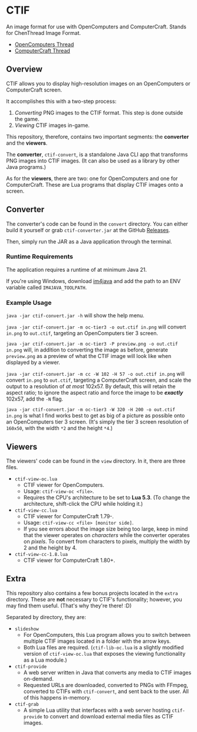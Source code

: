 # CTIF

An image format for use with OpenComputers and ComputerCraft. Stands for ChenThread Image Format.

* [OpenComputers Thread](https://oc.cil.li/topic/864-chenthread-image-format-high-quality-images-on-opencomputers/)
* [ComputerCraft Thread](http://www.computercraft.info/forums2/index.php?/topic/26186-chenthread-image-format-quality-images-on-18-computercraft)

## Overview

CTIF allows you to display high-resolution images on an OpenComputers or ComputerCraft screen.

It accomplishes this with a two-step process:

1. *Converting* PNG images to the CTIF format. This step is done outside the game.
2. *Viewing* CTIF images in-game.

This repository, therefore, contains two important segments: the **converter** and the **viewers**.

The **converter**, `ctif-convert`, is a standalone Java CLI app that transforms PNG images into CTIF images. (It can
also be used as a library by other Java programs.)

As for the **viewers**, there are two: one for OpenComputers and one for ComputerCraft. These are Lua programs that
display CTIF images onto a screen.

## Converter

The converter's code can be found in the `convert` directory. You can either build
it yourself or grab `ctif-converter.jar` at the GitHub [Releases](https://github.com/TehBrian/CTIF/releases/latest).

Then, simply run the JAR as a Java application through the terminal.

### Runtime Requirements

The application requires a runtime of at minimum Java 21.

If you're using Windows, download [im4java](https://im4java.sourceforge.net/) and add the path to an ENV
variable called `IM4JAVA_TOOLPATH`.

### Example Usage

`java -jar ctif-convert.jar -h` will show the help menu.

`java -jar ctif-convert.jar -m oc-tier3 -o out.ctif in.png` will convert `in.png` to `out.ctif`, targeting an
OpenComputers tier 3 screen.

`java -jar ctif-convert.jar -m oc-tier3 -P preview.png -o out.ctif in.png` will, in addition to converting the image as
before, generate `preview.png` as a preview of what the CTIF image will look like when displayed by a viewer.

`java -jar ctif-convert.jar -m cc -W 102 -H 57 -o out.ctif in.png` will convert `in.png` to `out.ctif`, targeting a
ComputerCraft screen, and scale the output to a resolution of *at most* 102x57. By default, this will retain the aspect
ratio; to ignore the aspect ratio and force the image to be ***exactly*** 102x57, add the `-N` flag.

`java -jar ctif-convert.jar -m oc-tier3 -W 320 -H 200 -o out.ctif in.png` is what I find works best to get as big of
a picture as possible onto an OpenComputers tier 3 screen. (It's simply the tier 3 screen resolution of `160x50`, with
the width `*2` and the height `*4`.)

## Viewers

The viewers' code can be found in the `view` directory. In it, there are three files.

- `ctif-view-oc.lua`
  - CTIF viewer for OpenComputers.
  - Usage: `ctif-view-oc <file>`.
  - Requires the CPU's architecture to
    be set to **Lua 5.3**. (To change the architecture, shift-click the CPU while holding it.)
- `ctif-view-cc.lua`
  - CTIF viewer for ComputerCraft 1.79-.
  - Usage: `ctif-view-cc <file> [monitor side]`.
  - If you see
    errors about the image size being too large, keep in mind that the viewer operates on *characters* while the converter
    operates on *pixels*. To convert from characters to pixels, multiply the width by 2 and the height by 4.
- `ctif-view-cc-1.8.lua`
  - CTIF viewer for ComputerCraft 1.80+.

## Extra

This repository also contains a few bonus projects located in the `extra` directory.
These are **not** necessary to CTIF's functionality; however, you may find them useful. (That's why they're there! :D)

Separated by directory, they are:

- `slideshow`
  - For OpenComputers, this Lua program allows you to switch between multiple CTIF images located in
    a folder with the arrow keys.
  - Both Lua files are required. (`ctif-lib-oc.lua` is a slightly modified version of
    `ctif-view-oc.lua` that exposes the viewing functionality as a Lua module.)
- `ctif-provide`
  - A web server written in Java that converts any media to CTIF images on-demand.
  - Requested URLs are downloaded, converted to PNGs with FFmpeg, converted to CTIFs with `ctif-convert`, and sent back
    to the user. All of this happens in-memory.
- `ctif-grab`
  - A simple Lua utility that interfaces with a web server hosting `ctif-provide`
    to convert and download external media files as CTIF images.
